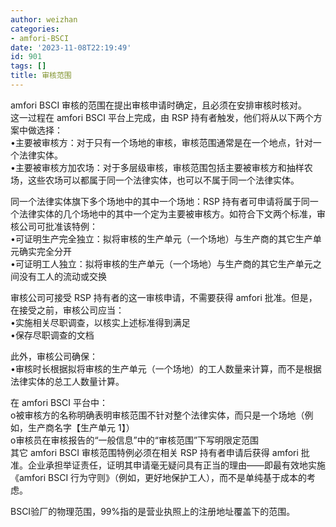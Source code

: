 ```yaml
---
author: weizhan
categories:
- amfori-BSCI
date: '2023-11-08T22:19:49'
id: 901
tags: []
title: 审核范围
---
```


amfori BSCI 审核的范围在提出审核申请时确定，且必须在安排审核时核对。  
这一过程在 amfori BSCI 平台上完成，由 RSP 持有者触发，他们将从以下两个方案中做选择：  
•主要被审核方：对于只有一个场地的审核，审核范围通常是在一个地点，针对一个法律实体。  
•主要被审核方加农场：对于多层级审核，审核范围包括主要被审核方和抽样农场，这些农场可以都属于同一个法律实体，也可以不属于同一个法律实体。

同一个法律实体旗下多个场地中的其中一个场地：RSP
持有者可申请将属于同一个法律实体的几个场地中的其中一个定为主要被审核方。如符合下文两个标准，审核公司可批准该特例：  
•可证明生产完全独立：拟将审核的生产单元（一个场地）与生产商的其它生产单元确实完全分开  
•可证明工人独立：拟将审核的生产单元（一个场地）与生产商的其它生产单元之间没有工人的流动或交换

审核公司可接受 RSP 持有者的这一审核申请，不需要获得 amfori 批准。但是，在接受之前，审核公司应当：  
•实施相关尽职调查，以核实上述标准得到满足  
•保存尽职调查的文档

此外，审核公司确保：  
•审核时长根据拟将审核的生产单元（一个场地）的工人数量来计算，而不是根据法律实体的总工人数量计算。

在 amfori BSCI 平台中：  
o被审核方的名称明确表明审核范围不针对整个法律实体，而只是一个场地（例如，生产商名字【生产单元 1】）  
o审核员在审核报告的“一般信息”中的“审核范围”下写明限定范围  
其它 amfori BSCI 审核范围特例必须在相关 RSP 持有者申请后获得 amfori
批准。企业承担举证责任，证明其申请毫无疑问具有正当的理由——即最有效地实施《amfori BSCI
行为守则》（例如，更好地保护工人），而不是单纯基于成本的考虑。

BSCI验厂的物理范围，99%指的是营业执照上的注册地址覆盖下的范围。

